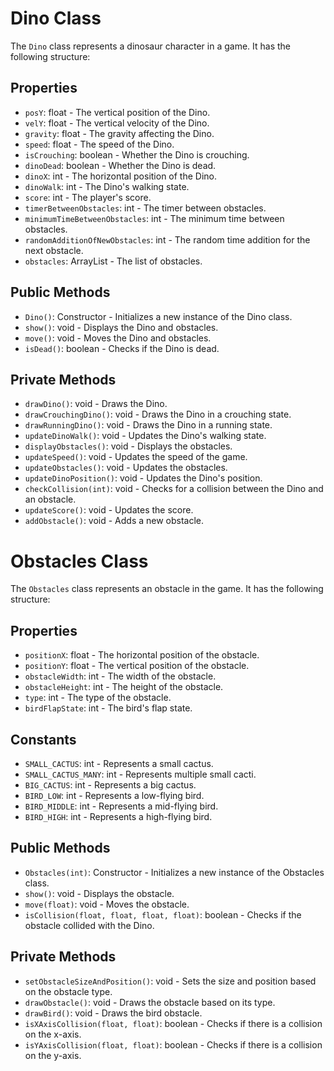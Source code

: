 # Dino Class

The `Dino` class represents a dinosaur character in a game. It has the following structure:

## Properties

- `posY`: float - The vertical position of the Dino.
- `velY`: float - The vertical velocity of the Dino.
- `gravity`: float - The gravity affecting the Dino.
- `speed`: float - The speed of the Dino.
- `isCrouching`: boolean - Whether the Dino is crouching.
- `dinoDead`: boolean - Whether the Dino is dead.
- `dinoX`: int - The horizontal position of the Dino.
- `dinoWalk`: int - The Dino's walking state.
- `score`: int - The player's score.
- `timerBetweenObstacles`: int - The timer between obstacles.
- `minimumTimeBetweenObstacles`: int - The minimum time between obstacles.
- `randomAdditionOfNewObstacles`: int - The random time addition for the next obstacle.
- `obstacles`: ArrayList<Obstacles> - The list of obstacles.

## Public Methods

- `Dino()`: Constructor - Initializes a new instance of the Dino class.
- `show()`: void - Displays the Dino and obstacles.
- `move()`: void - Moves the Dino and obstacles.
- `isDead()`: boolean - Checks if the Dino is dead.

## Private Methods

- `drawDino()`: void - Draws the Dino.
- `drawCrouchingDino()`: void - Draws the Dino in a crouching state.
- `drawRunningDino()`: void - Draws the Dino in a running state.
- `updateDinoWalk()`: void - Updates the Dino's walking state.
- `displayObstacles()`: void - Displays the obstacles.
- `updateSpeed()`: void - Updates the speed of the game.
- `updateObstacles()`: void - Updates the obstacles.
- `updateDinoPosition()`: void - Updates the Dino's position.
- `checkCollision(int)`: void - Checks for a collision between the Dino and an obstacle.
- `updateScore()`: void - Updates the score.
- `addObstacle()`: void - Adds a new obstacle.




# Obstacles Class

The `Obstacles` class represents an obstacle in the game. It has the following structure:

## Properties

- `positionX`: float - The horizontal position of the obstacle.
- `positionY`: float - The vertical position of the obstacle.
- `obstacleWidth`: int - The width of the obstacle.
- `obstacleHeight`: int - The height of the obstacle.
- `type`: int - The type of the obstacle.
- `birdFlapState`: int - The bird's flap state.

## Constants

- `SMALL_CACTUS`: int - Represents a small cactus.
- `SMALL_CACTUS_MANY`: int - Represents multiple small cacti.
- `BIG_CACTUS`: int - Represents a big cactus.
- `BIRD_LOW`: int - Represents a low-flying bird.
- `BIRD_MIDDLE`: int - Represents a mid-flying bird.
- `BIRD_HIGH`: int - Represents a high-flying bird.

## Public Methods

- `Obstacles(int)`: Constructor - Initializes a new instance of the Obstacles class.
- `show()`: void - Displays the obstacle.
- `move(float)`: void - Moves the obstacle.
- `isCollision(float, float, float, float)`: boolean - Checks if the obstacle collided with the Dino.

## Private Methods

- `setObstacleSizeAndPosition()`: void - Sets the size and position based on the obstacle type.
- `drawObstacle()`: void - Draws the obstacle based on its type.
- `drawBird()`: void - Draws the bird obstacle.
- `isXAxisCollision(float, float)`: boolean - Checks if there is a collision on the x-axis.
- `isYAxisCollision(float, float)`: boolean - Checks if there is a collision on the y-axis.
